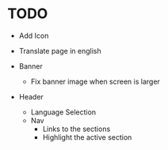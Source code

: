 # TODO

 + Add Icon
 + Translate page in english

 + Banner
 	+ Fix banner image when screen is larger
 
 + Header
 	+ Language Selection
 	+ Nav
 		+ Links to the sections 
 		+ Highlight the active section